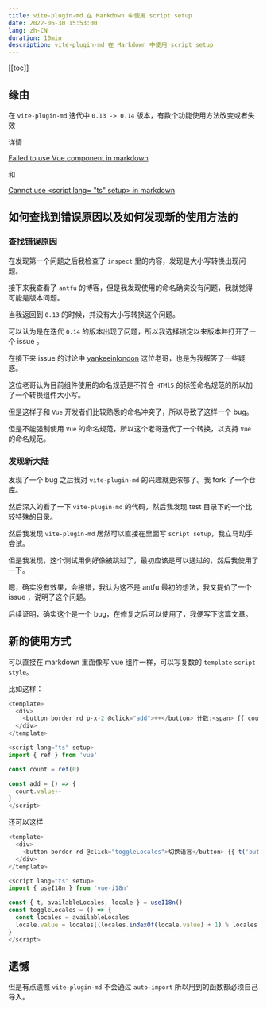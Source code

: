 ```yaml
---
title: vite-plugin-md 在 Markdown 中使用 script setup
date: 2022-06-30 15:53:00
lang: zh-CN
duration: 10min
description: vite-plugin-md 在 Markdown 中使用 script setup
---
```


[[toc]]

## 缘由

在 `vite-plugin-md` 迭代中 `0.13 -> 0.14` 版本，有数个功能使用方法改变或者失效

详情 

[Failed to use Vue component in markdown](https://github.com/antfu/vite-plugin-md/issues/90) 

和 

[Cannot use &lt;script lang= "ts" setup&gt; in markdown](https://github.com/antfu/vite-plugin-md/issues/91)


## 如何查找到错误原因以及如何发现新的使用方法的

### 查找错误原因

在发现第一个问题之后我检查了 `inspect` 里的内容，发现是大小写转换出现问题。

接下来我查看了 `antfu` 的博客，但是我发现使用的命名确实没有问题，我就觉得可能是版本问题。

当我返回到 `0.13` 的时候，并没有大小写转换这个问题。

可以认为是在迭代 `0.14` 的版本出现了问题，所以我选择锁定以来版本并打开了一个 issue 。

在接下来 issue 的讨论中 [yankeeinlondon](https://github.com/yankeeinlondon) 这位老哥，也是为我解答了一些疑惑。

这位老哥认为目前组件使用的命名规范是不符合 `HTMl5` 的标签命名规范的所以加了一个转换组件大小写。

但是这样子和 `Vue` 开发者们比较熟悉的命名冲突了，所以导致了这样一个 bug。

但是不能强制使用 `Vue` 的命名规范，所以这个老哥迭代了一个转换，以支持 `Vue` 的命名规范。

### 发现新大陆

发现了一个 bug 之后我对 `vite-plugin-md` 的兴趣就更浓郁了。我 fork 了一个仓库。

然后深入的看了一下 `vite-plugin-md` 的代码，然后我发现 test 目录下的一个比较特殊的目录。

然后我发现 `vite-plugin-md` 居然可以直接在里面写 `script setup`，我立马动手尝试。

但是我发现，这个测试用例好像被跳过了，最初应该是可以通过的，然后我使用了一下。

嗯，确实没有效果，会报错，我认为这不是 antfu 最初的想法，我又提价了一个 issue ，说明了这个问题。

后续证明，确实这个是一个 bug，在修复之后可以使用了，我便写下这篇文章。

## 新的使用方式

可以直接在 markdown 里面像写 vue 组件一样，可以写复数的 `template` `script` `style`。

比如这样：

<template>
  <div>
    <button border rd p-x-2 @click="add">++</button> 计数:<span> {{ count }}</span>
  </div>
</template>

<script lang="ts" setup>
import { ref } from 'vue'

const count = ref(0)

const add = () => {
  count.value++
}
</script>

```typescript
<template>
  <div>
    <button border rd p-x-2 @click="add">++</button> 计数:<span> {{ count }}</span>
  </div>
</template>

<script lang="ts" setup>
import { ref } from 'vue'

const count = ref(0)

const add = () => {
  count.value++
}
</script>

```

还可以这样


<template>
  <div>
    <button border rd p-x-2 @click="toggleLocales">切换语言</button> {{ t('button.about') }}
  </div>
</template>

<script lang="ts" setup>
import { useI18n } from 'vue-i18n'

const { t, availableLocales, locale } = useI18n()
const toggleLocales = () => {
  const locales = availableLocales
  locale.value = locales[(locales.indexOf(locale.value) + 1) % locales.length]
}
</script>

```typescript
<template>
  <div>
    <button border rd @click="toggleLocales">切换语言</button> {{ t('button.about') }}
  </div>
</template>

<script lang="ts" setup>
import { useI18n } from 'vue-i18n'

const { t, availableLocales, locale } = useI18n()
const toggleLocales = () => {
  const locales = availableLocales
  locale.value = locales[(locales.indexOf(locale.value) + 1) % locales.length]
}
</script>
```


## 遗憾

但是有点遗憾 `vite-plugin-md` 不会通过 `auto-import` 所以用到的函数都必须自己导入。
